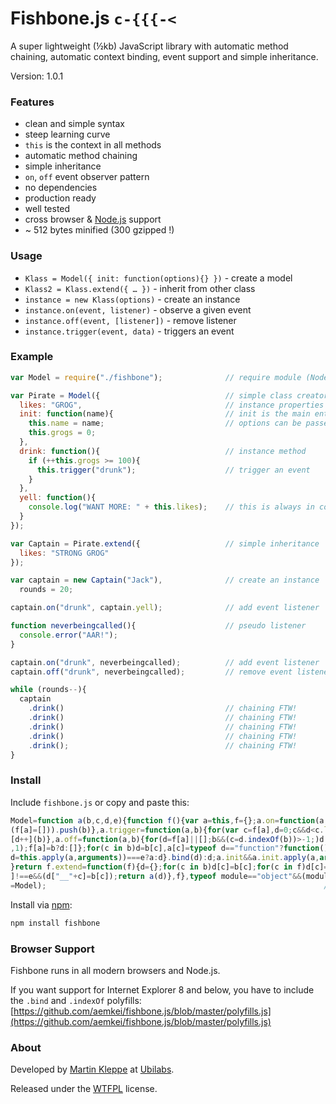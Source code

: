 # Fishbone.js `c-{{{-<`

A super lightweight (½kb) JavaScript library with automatic method chaining, automatic context binding, event support and simple inheritance.

Version: 1.0.1

### Features

* clean and simple syntax
* steep learning curve
* `this` is the context in all methods
* automatic method chaining
* simple inheritance
* `on`, `off` event observer pattern
* no dependencies
* production ready
* well tested
* cross browser & [Node.js](http://nodejs.org) support
* ~ 512 bytes minified (300 gzipped !)

### Usage

* `Klass = Model({ init: function(options){} })` - create a model
* `Klass2 = Klass.extend({ … })` - inherit from other class
* `instance = new Klass(options)` - create an instance
* `instance.on(event, listener)` - observe a given event
* `instance.off(event, [listener])` - remove listener
* `instance.trigger(event, data)` - triggers an event

### Example

```js
var Model = require("./fishbone");              // require module (Node only)

var Pirate = Model({                            // simple class creator
  likes: "GROG",                                // instance properties
  init: function(name){                         // init is the main entrance
    this.name = name;                           // options can be passed
    this.grogs = 0;
  },
  drink: function(){                            // instance method
    if (++this.grogs >= 100){
      this.trigger("drunk");                    // trigger an event
    }
  },
  yell: function(){
    console.log("WANT MORE: " + this.likes);    // this is always in context
  }
});

var Captain = Pirate.extend({                   // simple inheritance
  likes: "STRONG GROG"
});

var captain = new Captain("Jack"),              // create an instance
  rounds = 20;

captain.on("drunk", captain.yell);              // add event listener

function neverbeingcalled(){                    // pseudo listener
  console.error("AAR!");
}

captain.on("drunk", neverbeingcalled);          // add event listener
captain.off("drunk", neverbeingcalled);         // remove event listener

while (rounds--){ 
  captain
    .drink()                                    // chaining FTW!
    .drink()                                    // chaining FTW!
    .drink()                                    // chaining FTW!
    .drink()                                    // chaining FTW!
    .drink();                                   // chaining FTW!
}
```

### Install

Include `fishbone.js` or copy and paste this:

```js
Model=function a(b,c,d,e){function f(){var a=this,f={};a.on=function(a,b){(f[a]||
(f[a]=[])).push(b)},a.trigger=function(a,b){for(var c=f[a],d=0;c&&d<c.length;)c
[d++](b)},a.off=function(a,b){for(d=f[a]||[];b&&(c=d.indexOf(b))>-1;)d.splice(c
,1);f[a]=b?d:[]};for(c in b)d=b[c],a[c]=typeof d=="function"?function(){return(
d=this.apply(a,arguments))===e?a:d}.bind(d):d;a.init&&a.init.apply(a,arguments)
}return f.extend=function(f){d={};for(c in b)d[c]=b[c];for(c in f)d[c]=f[c],b[c
]!==e&&(d["__"+c]=b[c]);return a(d)},f},typeof module=="object"&&(module.exports
=Model);                                                              // c-{{{-<

```

Install via [npm](https://npmjs.org/package/fishbone):

```sh
npm install fishbone
```

### Browser Support

Fishbone runs in all modern browsers and Node.js.

If you want support for Internet Explorer 8 and below, you have to include the 
`.bind` and `.indexOf` polyfills: [https://github.com/aemkei/fishbone.js/blob/master/polyfills.js](https://github.com/aemkei/fishbone.js/blob/master/polyfills.js)

### About

Developed by [Martin Kleppe](https://plus.google.com/103747379090421872359) at [Ubilabs](http://www.ubilabs.net).

Released under the [WTFPL](http://en.wikipedia.org/wiki/WTFPL) license.